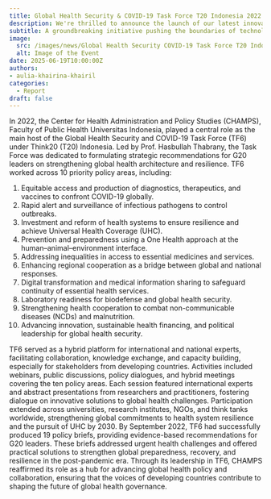```yaml
---
title: Global Health Security & COVID-19 Task Force T20 Indonesia 2022
description: We're thrilled to announce the launch of our latest innovative project, set to revolutionize the industry.
subtitle: A groundbreaking initiative pushing the boundaries of technology.
image:
  src: /images/news/Global Health Security COVID-19 Task Force T20 Indonesia 2022 1.png
  alt: Image of the Event
date: 2025-06-19T10:00:00Z
authors:
- aulia-khairina-khairil
categories:
  - Report
draft: false
---
```


In 2022, the Center for Health Administration and Policy Studies (CHAMPS), Faculty of Public Health Universitas Indonesia, played a central role as the main host of the Global Health Security and COVID-19 Task Force (TF6) under Think20 (T20) Indonesia. Led by Prof. Hasbullah Thabrany, the Task Force was dedicated to formulating strategic recommendations for G20 leaders on strengthening global health architecture and resilience.
TF6 worked across 10 priority policy areas, including:
1. Equitable access and production of diagnostics, therapeutics, and vaccines to confront COVID-19 globally.
2. Rapid alert and surveillance of infectious pathogens to control outbreaks.
3. Investment and reform of health systems to ensure resilience and achieve Universal Health Coverage (UHC).
4. Prevention and preparedness using a One Health approach at the human–animal–environment interface.
5. Addressing inequalities in access to essential medicines and services.
6. Enhancing regional cooperation as a bridge between global and national responses.
7. Digital transformation and medical information sharing to safeguard continuity of essential health services.
8. Laboratory readiness for biodefense and global health security.
9. Strengthening health cooperation to combat non-communicable diseases (NCDs) and malnutrition.
10. Advancing innovation, sustainable health financing, and political leadership for global health security.

TF6 served as a hybrid platform for international and national experts, facilitating collaboration, knowledge exchange, and capacity building, especially for stakeholders from developing countries. Activities included webinars, public discussions, policy dialogues, and hybrid meetings covering the ten policy areas.
Each session featured international experts and abstract presentations from researchers and practitioners, fostering dialogue on innovative solutions to global health challenges. Participation extended across universities, research institutes, NGOs, and think tanks worldwide, strengthening global commitments to health system resilience and the pursuit of UHC by 2030.
By September 2022, TF6 had successfully produced 19 policy briefs, providing evidence-based recommendations for G20 leaders. These briefs addressed urgent health challenges and offered practical solutions to strengthen global preparedness, recovery, and resilience in the post-pandemic era.
Through its leadership in TF6, CHAMPS reaffirmed its role as a hub for advancing global health policy and collaboration, ensuring that the voices of developing countries contribute to shaping the future of global health governance.
